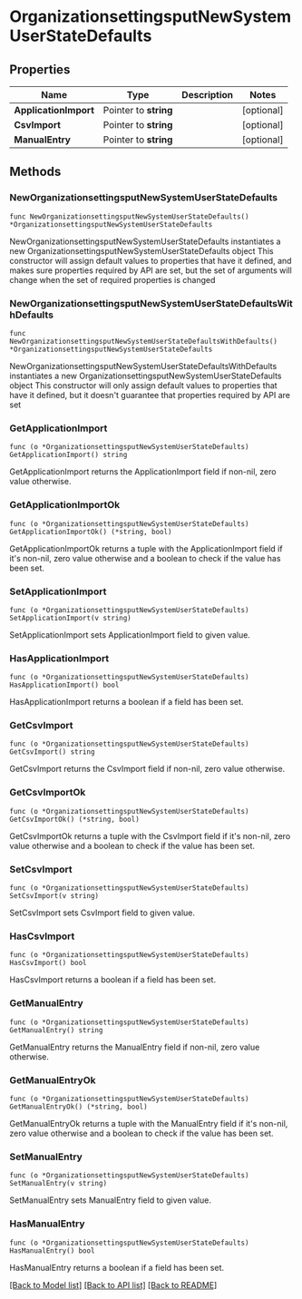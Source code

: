 # OrganizationsettingsputNewSystemUserStateDefaults

## Properties

Name | Type | Description | Notes
------------ | ------------- | ------------- | -------------
**ApplicationImport** | Pointer to **string** |  | [optional] 
**CsvImport** | Pointer to **string** |  | [optional] 
**ManualEntry** | Pointer to **string** |  | [optional] 

## Methods

### NewOrganizationsettingsputNewSystemUserStateDefaults

`func NewOrganizationsettingsputNewSystemUserStateDefaults() *OrganizationsettingsputNewSystemUserStateDefaults`

NewOrganizationsettingsputNewSystemUserStateDefaults instantiates a new OrganizationsettingsputNewSystemUserStateDefaults object
This constructor will assign default values to properties that have it defined,
and makes sure properties required by API are set, but the set of arguments
will change when the set of required properties is changed

### NewOrganizationsettingsputNewSystemUserStateDefaultsWithDefaults

`func NewOrganizationsettingsputNewSystemUserStateDefaultsWithDefaults() *OrganizationsettingsputNewSystemUserStateDefaults`

NewOrganizationsettingsputNewSystemUserStateDefaultsWithDefaults instantiates a new OrganizationsettingsputNewSystemUserStateDefaults object
This constructor will only assign default values to properties that have it defined,
but it doesn't guarantee that properties required by API are set

### GetApplicationImport

`func (o *OrganizationsettingsputNewSystemUserStateDefaults) GetApplicationImport() string`

GetApplicationImport returns the ApplicationImport field if non-nil, zero value otherwise.

### GetApplicationImportOk

`func (o *OrganizationsettingsputNewSystemUserStateDefaults) GetApplicationImportOk() (*string, bool)`

GetApplicationImportOk returns a tuple with the ApplicationImport field if it's non-nil, zero value otherwise
and a boolean to check if the value has been set.

### SetApplicationImport

`func (o *OrganizationsettingsputNewSystemUserStateDefaults) SetApplicationImport(v string)`

SetApplicationImport sets ApplicationImport field to given value.

### HasApplicationImport

`func (o *OrganizationsettingsputNewSystemUserStateDefaults) HasApplicationImport() bool`

HasApplicationImport returns a boolean if a field has been set.

### GetCsvImport

`func (o *OrganizationsettingsputNewSystemUserStateDefaults) GetCsvImport() string`

GetCsvImport returns the CsvImport field if non-nil, zero value otherwise.

### GetCsvImportOk

`func (o *OrganizationsettingsputNewSystemUserStateDefaults) GetCsvImportOk() (*string, bool)`

GetCsvImportOk returns a tuple with the CsvImport field if it's non-nil, zero value otherwise
and a boolean to check if the value has been set.

### SetCsvImport

`func (o *OrganizationsettingsputNewSystemUserStateDefaults) SetCsvImport(v string)`

SetCsvImport sets CsvImport field to given value.

### HasCsvImport

`func (o *OrganizationsettingsputNewSystemUserStateDefaults) HasCsvImport() bool`

HasCsvImport returns a boolean if a field has been set.

### GetManualEntry

`func (o *OrganizationsettingsputNewSystemUserStateDefaults) GetManualEntry() string`

GetManualEntry returns the ManualEntry field if non-nil, zero value otherwise.

### GetManualEntryOk

`func (o *OrganizationsettingsputNewSystemUserStateDefaults) GetManualEntryOk() (*string, bool)`

GetManualEntryOk returns a tuple with the ManualEntry field if it's non-nil, zero value otherwise
and a boolean to check if the value has been set.

### SetManualEntry

`func (o *OrganizationsettingsputNewSystemUserStateDefaults) SetManualEntry(v string)`

SetManualEntry sets ManualEntry field to given value.

### HasManualEntry

`func (o *OrganizationsettingsputNewSystemUserStateDefaults) HasManualEntry() bool`

HasManualEntry returns a boolean if a field has been set.


[[Back to Model list]](../README.md#documentation-for-models) [[Back to API list]](../README.md#documentation-for-api-endpoints) [[Back to README]](../README.md)


